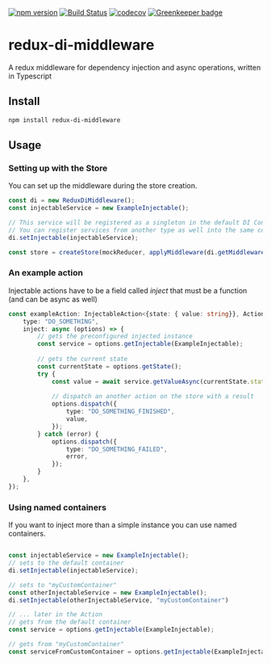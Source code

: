 
[![npm version](https://badge.fury.io/js/redux-di-middleware.svg)](https://badge.fury.io/js/redux-di-middleware)
[![Build Status](https://travis-ci.org/gallayl/redux-di-middleware.svg?branch=master)](https://travis-ci.org/gallayl/redux-di-middleware)
[![codecov](https://codecov.io/gh/gallayl/redux-di-middleware/branch/master/graph/badge.svg)](https://codecov.io/gh/gallayl/redux-di-middleware)
[![Greenkeeper badge](https://badges.greenkeeper.io/gallayl/redux-di-middleware.svg)](https://greenkeeper.io/)

# redux-di-middleware
A redux middleware for dependency injection and async operations, written in Typescript

## Install

```sh
npm install redux-di-middleware
```

## Usage

### Setting up with the Store

You can set up the middleware during the store creation.

```ts
const di = new ReduxDiMiddleware();
const injectableService = new ExampleInjectable();

// This service will be registered as a singleton in the default DI Container.
// You can register services from another type as well into the same container.
di.setInjectable(injectableService);

const store = createStore(mockReducer, applyMiddleware(di.getMiddleware()));
```

### An example action

Injectable actions have to be a field called *inject* that must be a function (and can be async as well)

```ts
const exampleAction: InjectableAction<{state: { value: string}}, Action> = ({
    type: "DO_SOMETHING",
    inject: async (options) => {
        // gets the preconfigured injected instance
        const service = options.getInjectable(ExampleInjectable);
        
        // gets the current state
        const currentState = options.getState();
        try {
            const value = await service.getValueAsync(currentState.state.value);
            
            // dispatch an another action on the store with a result
            options.dispatch({
                type: "DO_SOMETHING_FINISHED",
                value,
            });
        } catch (error) {
            options.dispatch({
                type: "DO_SOMETHING_FAILED",
                error,
            });
        }
    },
});
```

### Using named containers

If you want to inject more than a simple instance you can use named containers.

```ts

const injectableService = new ExampleInjectable();
// sets to the default container
di.setInjectable(injectableService);

// sets to "myCustomContainer"
const otherInjectableService = new ExampleInjectable();
di.setInjectable(otherInjectableService, "myCustomContainer")

// ... later in the Action
// gets from the default container
const service = options.getInjectable(ExampleInjectable);

// gets from "myCustomContainer"
const serviceFromCustomContainer = options.getInjectable(ExampleInjectable, "myCustomContainer");


```
